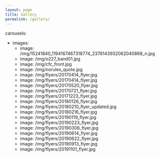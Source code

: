 ```yaml
---
layout: page
title: Gallery
permalink: /gallery/
---
```


carousels:
  - images: 
    - image: /img/15241840_1194167467318774_2378143932062040868_n.jpg
    - image: /img/o227_band01.jpg
    - image: /img/cfc_front.jpg
	- image: /img/norules_quote.jpg	
    - image: /img/flyers/20170414_flyer.jpg
	- image: /img/flyers/20170414_flyer.jpg
	- image: /img/flyers/20170520_flyer.jpg
	- image: /img/flyers/20170721_flyer.jpg
	- image: /img/flyers/20171223_flyer.jpg
	- image: /img/flyers/20180126_flyer.jpg
	- image: /img/flyers/20180210_flyer_updated.jpg
	- image: /img/flyers/20180216_flyer.jpg
	- image: /img/flyers/20190119_flyer.jpg
	- image: /img/flyers/20190223_flyer.jpg
	- image: /img/flyers/20190308_flyer.jpg
	- image: /img/flyers/20190614_flyer.jpg
	- image: /img/flyers/20190622_flyer.jpg
	- image: /img/flyers/20190913_flyer.jpg
	- image: /img/flyers/20191101_flyer.jpg